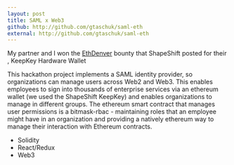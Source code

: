 ```yaml
---
layout: post
title: SAML x Web3 
github: http://github.com/gtaschuk/saml-eth
external: http://github.com/gtaschuk/saml-eth
---
```



<p>My partner and I won the <a href='http://ethdenver.com'>EthDenver</a> bounty that ShapeShift posted for their , KeepKey Hardware Wallet</p>
<p>This hackathon project implements a SAML identity provider, so organizations can manage users across Web2 and Web3. This enables employees to sign into thousands of enterprise services via an ethereum wallet (we used the ShapeShift KeepKey) and enables organizations to manage in different groups. The ethereum smart contract that manages user permissions is a bitmask-rbac - maintaining roles that an employee might have in an organization and providing a natively ethereum way to manage their interaction with Ethereum contracts.
</p>
<ul>
<li>Solidity</li>
<li>React/Redux</li>
<li>Web3</li>
</ul>



